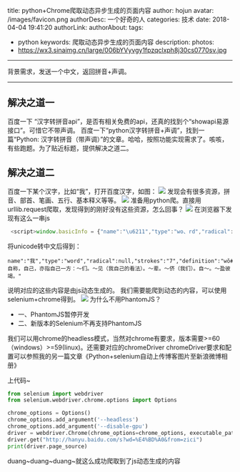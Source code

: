 title: python+Chrome爬取动态异步生成的页面内容
author: hojun
avatar: /images/favicon.png
authorDesc: 一个好奇的人
categories: 技术
date: 2018-04-04 19:41:20
authorLink:
authorAbout:
tags:
 - python
keywords: 爬取动态异步生成的页面内容
description: 
photos:
 - https://wx3.sinaimg.cn/large/006bYVyvgy1fpzqclxph8j30cs0770sv.jpg
---
背景需求，发送一个中文，返回拼音+声调。

----------

## **解决之道一** 
百度一下 “汉字转拼音api”，是否有相关免费的api，还真的找到个“showapi易源接口”。可惜它不带声调。
百度一下“python汉字转拼音+声调”，找到一篇“Python: 汉字转拼音（带声调）”的文章。哈哈，按照功能实现需求了。咳咳，有些跑题。为了贴近标题，提供解决之道二。
## **解决之道二**
百度一下某个汉字，比如“我”，打开百度汉字，如图：
![](https://wx1.sinaimg.cn/large/006bYVyvgy1fq0v93g70oj30n00eut9g.jpg)
发现会有很多资源，拼音、部首、笔画、五行、基本释义等等。
![](https://wx3.sinaimg.cn/large/006bYVyvgy1fpzqclxph8j30cs0770sv.jpg)
准备用python爬。直接用urllib.request爬取，发现得到的刚好没有这些资源，怎么回事？
![](https://wx3.sinaimg.cn/large/006bYVyvgy1fpu48ng5ooj30k00boq2w.jpg)
在浏览器下发现有这么一串js
```js
 <script>window.basicInfo = {"name":"\u6211","type":"wo、rd","radical":null,"strokes":"7","definition":"w\u01d2#wo3#\u81ea\u79f0\uff0c\u81ea\u5df1\uff0c\u4ea6\u6307\u81ea\u5df1\u4e00\u65b9\uff1a\uff5e\u4eec\u3002\uff5e\u89c1\uff08\u6211\u81ea\u5df1\u7684\u770b\u6cd5\uff09\u3002\uff5e\u8f88\u3002\uff5e\u4faa\uff08\u6211\u4eec\uff09\u3002\u81ea\uff5e\u3002\uff5e\u76c8\u5f7c\u7aed\u3002"};</script>
```
 将unicode转中文后得到：
 ```zh
 name":"我","type":"word","radical":null,"strokes":"7","definition":"wǒ#wo3#自称，自己，亦指自己一方：～们。～见（我自己的看法）。～辈。～侪（我们）。自～。～盈彼竭。"
 ```
 说明对应的这些内容是由js动态生成的。
 我们需要能爬到动态的内容，可以使用selenium+chrome得到。
 ![](https://wx3.sinaimg.cn/large/006bYVyvgy1fq0uvkbjosj30fb08caa0.jpg)
 为什么不用PhantomJS？

 - 一、PhantomJS暂停开发
 - 二、新版本的Selenium不再支持PhantomJS

我们可以用chrome的headless模式，当然对chrome有要求，版本需要>=60（windows）>=59(linux)。还需要对应的chromeDriver
chromeDriver要求和配置可以参照我的另一篇文章《Python+selenium自动上传博客图片至新浪微博相册》

上代码~
```python
from selenium import webdriver
from selenium.webdriver.chrome.options import Options

chrome_options = Options()
chrome_options.add_argument('--headless')
chrome_options.add_argument('--disable-gpu')
driver = webdriver.Chrome(chrome_options=chrome_options, executable_path='C:\Program Files (x86)\Google\Chrome\Application\chromedriver.exe')
driver.get("http://hanyu.baidu.com/s?wd=%E4%BD%A0&from=zici")
print(driver.page_source)
```
duang~duang~duang~就这么成功爬取到了js动态生成的内容
